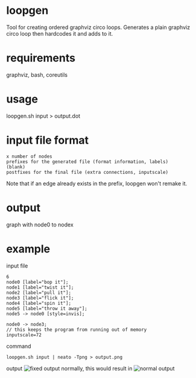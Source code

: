 # loopgen
Tool for creating ordered graphviz circo loops.
Generates a plain graphviz circo loop then hardcodes it and adds to it.

# requirements
graphviz, bash, coreutils

# usage
loopgen.sh input > output.dot

# input file format
```
x number of nodes
prefixes for the generated file (format information, labels)
(blank)
postfixes for the final file (extra connections, inputscale)
```
Note that if an edge already exists in the prefix, loopgen won't remake it.

# output
graph with node0 to nodex

# example
input file
```
6
node0 [label="bop it"];
node1 [label="twist it"];
node2 [label="pull it"];
node3 [label="flick it"];
node4 [label="spin it"];
node5 [label="throw it away"];
node5 -> node0 [style=invis];

node0 -> node3;
// this keeps the program from running out of memory
inputscale=72
```
command
```
loopgen.sh input | neato -Tpng > output.png
```
output
![fixed output](https://raw.github.com/rbong/loopgen/master/img/screen1.png)
normally, this would result in
![normal output](https://raw.github.com/rbong/loopgen/master/img/screen2.png)
